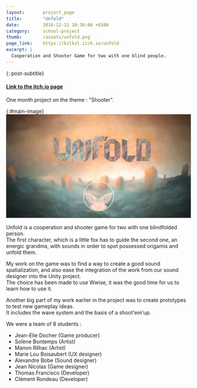 ```yaml
---
layout: 	  project_page
title:  	  "Unfold"
date:   	  2016-12-11 10:30:00 +0100
category: 	  school-project
thumb:        /assets/unfold.png
page_link:    https://kzlkzl.itch.io/unfold
excerpt: |
  Cooperation and Shooter Game for two with one blind people.
---
```

{:.post-subtitle}
#### [Link to the itch.io page](https://kzlkzl.itch.io/unfold)  
  
One month project on the theme : "Shooter".

{:#main-image}
![Main scene of the game](/assets/unfold_title.jpg)

Unfold is a cooperation and shooter game for two with one blindfolded person.  
The first character, which is a little fox has to guide the second one, an energic grandma, with sounds in order to spot possessed origamis and unfold them.

My work on the game was to find a way to create a good sound spatialization, and also ease the integration of the work from our sound designer into the Unity project.  
The choice has been made to use Wwise, it was the good time for us to learn how to use it.

Another big part of my work earlier in the project was to create prototypes to test new gameplay ideas.  
It includes the wave system and the basis of a shoot'em'up.

We were a team of 8 students :

* Jean-Elie Docher (Game producer)
* Solène Bontemps (Artist)
* Manon Rilhac (Artist)
* Marie Lou Boisaubert (UX designer)
* Alexandre Bobe (Sound designer)
* Jean Nicolas (Game designer)
* Thomas Francisco (Developer)
* Clément Rondeau (Developer)